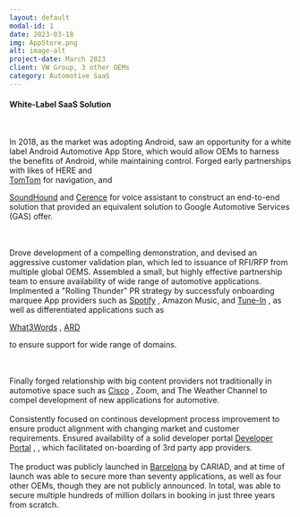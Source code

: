 ```yaml
---
layout: default
modal-id: 1
date: 2023-03-18
img: AppStore.png
alt: image-alt
project-date: March 2023
client: VW Group, 3 other OEMs
category: Automotive SaaS
---
```


#### White-Label SaaS Solution

 <div style="text-align: left">

<br>

In 2018, as the market was adopting Android, saw an opportunity for a white label Android Automotive App Store, which would allow OEMs to harness the benefits of Android, while maintaining control. Forged early partnerships with likes of HERE and  
<a href="https://www.tomtom.com/products/tomtom-digital-cockpit/partners/harman-ignite/">TomTom</a>
for navigation, and  
 
<a href="https://www.bloomberg.com/press-releases/2022-11-03/soundhound-and-harman-join-forces-to-deliver-an-effortless-conversational-voice-ai-experience-to-auto-customers">SoundHound</a>
and
<a href="https://cerence.com/news-releases/news-release-details/cerence-voice-enable-vehicle-app-store-platform-harman">Cerence</a> 
for voice assistant to construct an end-to-end solution that provided an equivalent solution to Google Automotive Services (GAS) offer.

<br>
<br>
Drove development of a compelling demonstration, and devised an aggressive customer validation plan, which led to issuance of RFI/RFP from multiple global OEMS. Assembled a small, but highly effective partnership team to ensure availability of wide range of automotive applications.  Implmented a "Rolling Thunder" PR strategy by successfuly onboarding marquee App providers such as 
<a href="https://news.harman.com/releases/harman-and-spotify-collaborate-to-usher-in-new-generation-of-automotive-streaming-experience">Spotify</a>
, Amazon Music, and 
<a href="https://www.auto-innovations.net/news/48572-tunein-and-harman-to-deliver-the-ultimate-audio-streaming-experience-for-automotive-manufacturers">Tune-In</a>
, as well as differentiated applications such as 


<a href="https://what3words.com/news/general/what3words-and-harman-introduce-an-enhanced-navigation-offering">What3Words</a> 
,
<a href="https://news.harman.com/releases/harman-and-ard-to-enrich-the-in-vehicle-multi-media-experience-with-new-collaboration">ARD</a> 

to ensure support for wide range of domains.


<br>
<br>
Finally forged relationship with big content providers not traditionally in automotive space such as 
<a href="https://newsroom.cisco.com/c/r/newsroom/en/us/a/y2023/m06/cisco-partners-with-audi-cariad-and-harman-to-elevate-hybrid-work-innovation-in-automotive.html">Cisco</a> , 
Zoom, and The Weather Channel to compel development of new applications for automotive.  


<br>
<br>
Consistently focused on continous development process improvement to ensure product alignment with changing market and customer requirements.  Ensured availability of a solid 
developer portal
<a href="https://www.just-auto.com/interview/harman-offers-hub-for-android-automotive-developers/">Developer Portal</a> , 
, which facilitated on-boarding of 3rd party app providers.



<br>
<br>
The product was publicly launched in 
<a href="https://cariad.technology/de/en/news/stories/launch-application-store-for-volkswagen-group.html">Barcelona</a>
by  CARIAD, and at time of launch was able to secure more than seventy applications, as well as four other OEMs, though they are not publicly announced.  In total, was able to secure multiple hundreds of million dollars in booking in just three years from scratch.  



